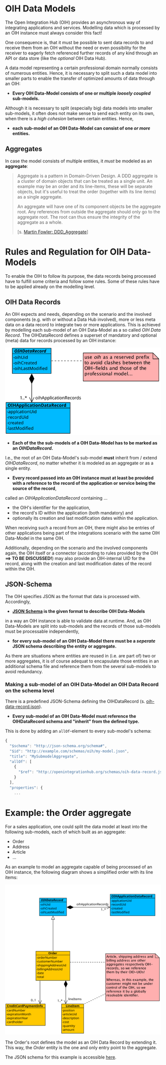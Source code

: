 # OIH Data Models

The Open Integration Hub (OIH) provides an asynchronous way of integrating applications and services. Modelling data which is processed by an OIH instance must always consider this fact!

One consequence is, that it must be possible to sent data records to and receive them from an OIH without the need or even possibility for the receiver to eagerly fetch referenced further records of any kind through an API or data store (like the _optional_ OIH Data Hub).

A data model representing a certain professional domain normally consists of numerous entities. Hence, it is necessary to split such a data model into smaller parts to enable the transfer of optimized amounts of data through an OIH:

* __Every OIH Data-Model consists of one or multiple _loosely coupled_ sub-models.__

Although it is necessary to split (especially big) data models into smaller sub-models, it often does not make sense to send each entity on its own, when there is a _high cohesion_ between certain entities. Hence,

* __each sub-model of an OIH Data-Model can consist of one _or more_ entities.__

## Aggregates

In case the model consists of multiple entities, it *must* be modeled as an __aggregate__:

> Aggregate is a pattern in Domain-Driven Design. A DDD aggregate is a cluster of domain objects that can be treated as a single unit. An example may be an order and its line-items, these will be separate objects, but it's useful to treat the order (together with its line items) as a single aggregate.
>
> An aggregate will have one of its component objects be the aggregate root. Any references from outside the aggregate should only go to the aggregate root. The root can thus ensure the integrity of the aggregate as a whole.
>
> [s. [Martin Fowler: DDD_Aggregate](https://martinfowler.com/bliki/DDD_Aggregate.html)]

# Rules and Regulation for OIH Data-Models

To enable the OIH to follow its purpose, the data records being processed have to fulfill some criteria and follow some rules. Some of these rules have to be applied already on the modelling level.

## OIH Data Records

An OIH expects and needs, depending on the scenario and the involved components (e.g. with or without a Data Hub involved), more or less meta data on a data record to integrate two or more applications. This is achieved by modelling each sub-model of an OIH Data-Model as a so called _OIH Data Record_. The OIHDataRecord defines a superset of mandatory and optional (meta) data for records processed by an OIH instance:

![OIH Record](Assets/OIHDataRecord.svg)

* __Each of the the sub-models of a OIH Data-Model has to be marked as an *OIHDataRecord*.__

I.e., the root of an OIH Data-Model's sub-model **must** inherit from / extend _OIHDataRecord_, no matter whether it is modeled as an 
aggregate or as a single entity.

* __Every record passed into an OIH instance must at least be provided with a reference to the record of the application or service being the source of the record__,

called an _OIHApplicationDataRecord_ containing ... 

+ the OIH's identifier for the application, 
+ the record's ID within the application (both mandatory) and
+ optionally its creation and last modification dates within the application.

When receiving such a record from an OIH, there might also be entries of other applications being part of the integrations scenario with the same OIH Data-Model in the same OIH.

Additionally, depending on the scenario and the involved components again, the OIH itself or a connector (according to rules provided by the OIH __==> TO BE DISCUSSED!__) may also provide an OIH-internal UID for the record, along with the creation and last modification dates of the record within the OIH.

## JSON-Schema

The OIH specifies JSON as the format that data is processed with. Accordingly,

* __[JSON Schema](http://json-schema.org) is the given format to describe OIH Data-Models__

in a way an OIH instance is able to validate data at runtime. And, as OIH Data-Models are split into sub-models and the records of those sub-models must be processable independently,

* __for every sub-model of an OIH Data-Model there must be a _seperate_ JSON schema describing the entity or aggregate.__

As there are situations where entities are reused in (i.e. are part of) two or more aggregates, it is of course adequat to encapsulate those entities in an additional schema file and reference them from the several sub-models to avoid redundancy.

### Making a sub-model of an OIH Data-Model an OIH Data Record on the schema level

There is a predefined JSON-Schema defining the OIHDataRecord (s. [oih-data-record.json](../src/main/schema/oih-data-record.json)).

* __Every sub-model of an OIH Data-Model must reference the OIHDataRecord schema and "inherit" from the defined type.__

This is done by adding an `allOf`-element to every sub-model's schema:

```javascript
{
  "$schema": "http://json-schema.org/schema#",
  "$id": "http://example.com/schemas/oih/my-model.json",
  "title": "MySubmodelAggregate",
  "allOf": [
    {
      "$ref": "http://openintegrationhub.org/schemas/oih-data-record.json"
    }
  ],
  "properties": {
    ...
```

# Example: the Order aggregate

For a sales application, one could split the data model at least into the following sub-models, each of which built as an aggregate:

* Order
* Address
* Article
* ...

As an example to model an aggregate capable of being processed of an OIH instance, the following diagram shows a simplified order with its line items:

![Aggregate example: Order](Assets/AggregateExample.svg)

The Order's root defines the model as an OIH Data Record by extending it. This way, the _Order_ entity is the one and only entry point to the aggregate.

The JSON schema for this example is accessible [here](../src/examples/schema/order.json).